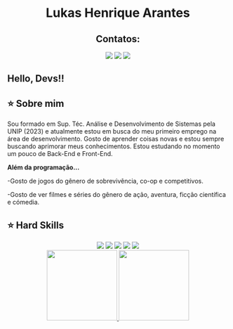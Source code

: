 <div align="center">

# Lukas Henrique Arantes

</div>

<div align="center">
  
## Contatos:

<a href="https://www.instagram.com/lukas_henrique28/" target="_blank"><img loading="lazy" src="https://img.shields.io/badge/-Instagram-%23E4405F?style=for-the-badge&logo=instagram&logoColor=white" target="_blank"></a>
<a href="mailto:lukashenrique.arantes@outlook.com"><img loading="lazy" src="https://img.shields.io/badge/-Outlook-127CD6?style=for-the-badge&logo=gmail&logoColor=white" target="_blank"></a>
<a href="https://www.linkedin.com/in/seu-usuário-linkedln-aqui" target="_blank"><img loading="lazy" src="https://img.shields.io/badge/-LinkedIn-%230077B5?style=for-the-badge&logo=linkedin&logoColor=white" target="_blank"></a>
</div>

## Hello, Devs!!

## ⭐️ Sobre mim
<p>
  Sou formado em Sup. Téc. Análise e Desenvolvimento de Sistemas pela UNIP (2023) e atualmente estou em busca do meu primeiro emprego na área de desenvolvimento. Gosto de aprender coisas novas e estou sempre buscando aprimorar meus conhecimentos.
  Estou estudando no momento um pouco de Back-End e Front-End.
</p>

<b>Além da programação...</b>

-Gosto de jogos do gênero de sobrevivência, co-op e competitivos.

-Gosto de ver filmes e séries do gênero de ação, aventura, ficção científica e cómedia.

## ⭐️ Hard Skills
<div align="center">
<a href="https://github.com/Lukinhas2802" target="_blank"><img src="https://img.shields.io/badge/-C-363636?style=flat&logo=C"></a>
<a href="https://github.com/Lukinhas2802" target="_blank"><img src="https://img.shields.io/badge/-CSHARP-363636?style=flat&logo=csharp"></a>
<a href="https://github.com/Lukinhas2802" target="_blank"><img src="https://img.shields.io/badge/-JAVASCRIPT-363636?style=flat&logo=javascript"></a>
<a href="https://github.com/Lukinhas2802" target="_blank"><img src="https://img.shields.io/badge/-HTML-363636?style=flat&logo=HTML5"></a>
<a href="https://github.com/Lukinhas2802" target="_blank"><img src="https://img.shields.io/badge/-CSS-363636?style=flat&logo=CSS3"></a>

<br>
<a href="https://github.com/Lukinhas2802">
<img height="160cm" src="https://github-readme-stats.vercel.app/api?username=Lukinhas2802&show_icons=true&theme=shadow_red&ïnclude_all_commits=true&cont_private=true%22/"/>
<img height="160cm" src="https://github-readme-stats.vercel.app/api/top-langs/?username=Lukinhas2802&layout=compact&langs_count=7&theme=shadow_red"/>
</a>
</div>
